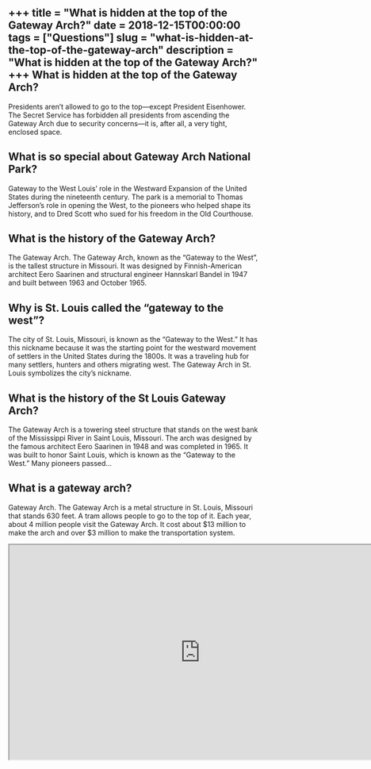 +++
title = "What is hidden at the top of the Gateway Arch?"
date = 2018-12-15T00:00:00
tags = ["Questions"]
slug = "what-is-hidden-at-the-top-of-the-gateway-arch"
description = "What is hidden at the top of the Gateway Arch?"
+++
What is hidden at the top of the Gateway Arch?
----------------------------------------------

Presidents aren’t allowed to go to the top—except President Eisenhower. The Secret Service has forbidden all presidents from ascending the Gateway Arch due to security concerns—it is, after all, a very tight, enclosed space.

What is so special about Gateway Arch National Park?
----------------------------------------------------

Gateway to the West Louis’ role in the Westward Expansion of the United States during the nineteenth century. The park is a memorial to Thomas Jefferson’s role in opening the West, to the pioneers who helped shape its history, and to Dred Scott who sued for his freedom in the Old Courthouse.

What is the history of the Gateway Arch?
----------------------------------------

The Gateway Arch. The Gateway Arch, known as the “Gateway to the West”, is the tallest structure in Missouri. It was designed by Finnish-American architect Eero Saarinen and structural engineer Hannskarl Bandel in 1947 and built between 1963 and October 1965.

Why is St. Louis called the “gateway to the west”?
--------------------------------------------------

The city of St. Louis, Missouri, is known as the “Gateway to the West.” It has this nickname because it was the starting point for the westward movement of settlers in the United States during the 1800s. It was a traveling hub for many settlers, hunters and others migrating west. The Gateway Arch in St. Louis symbolizes the city’s nickname.

What is the history of the St Louis Gateway Arch?
-------------------------------------------------

The Gateway Arch is a towering steel structure that stands on the west bank of the Mississippi River in Saint Louis, Missouri. The arch was designed by the famous architect Eero Saarinen in 1948 and was completed in 1965. It was built to honor Saint Louis, which is known as the “Gateway to the West.” Many pioneers passed…

What is a gateway arch?
-----------------------

Gateway Arch. The Gateway Arch is a metal structure in St. Louis, Missouri that stands 630 feet. A tram allows people to go to the top of it. Each year, about 4 million people visit the Gateway Arch. It cost about $13 million to make the arch and over $3 million to make the transportation system.

<iframe allow="accelerometer; autoplay; clipboard-write; encrypted-media; gyroscope; picture-in-picture" allowfullscreen="" class="__youtube_prefs__  epyt-is-override  no-lazyload" data-no-lazy="1" data-origheight="433" data-origwidth="770" data-skipgform_ajax_framebjll="" height="433" id="_ytid_46439" loading="lazy" src="https://www.youtube.com/embed/y0-O5orMRd0?enablejsapi=1&autoplay=0&cc_load_policy=0&cc_lang_pref=&iv_load_policy=1&loop=0&modestbranding=0&rel=1&fs=1&playsinline=0&autohide=2&theme=dark&color=red&controls=1&" title="YouTube player" width="770"></iframe>